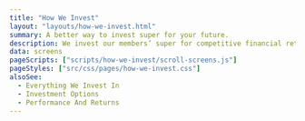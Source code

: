 ```yaml
---
title: "How We Invest"
layout: "layouts/how-we-invest.html"
summary: A better way to invest super for your future.
description: We invest our members’ super for competitive financial returns whilst helping to create the sort of world they want to retire in. We consider how each investment we make can contribute to a prosperous future free from climate change and inequality.
data: screens
pageScripts: ["scripts/how-we-invest/scroll-screens.js"]
pageStyles: ["src/css/pages/how-we-invest.css"]
alsoSee:
  - Everything We Invest In
  - Investment Options
  - Performance And Returns
---
```

